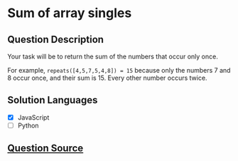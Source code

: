 # Sum of array singles

## Question Description

Your task will be to return the sum of the numbers that occur only once.

For example, `repeats([4,5,7,5,4,8]) = 15` because only the numbers 7 and 8 occur once, and their sum is 15. Every other number occurs twice.

## Solution Languages

- [x] JavaScript
- [ ] Python

## [Question Source](https://www.codewars.com/kata/59f11118a5e129e591000134)
